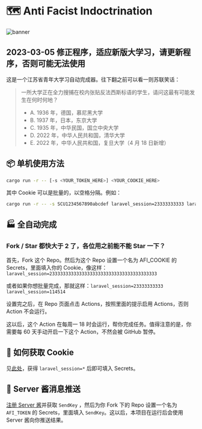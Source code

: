 # 🗺 Anti Facist Indoctrination

![banner](https://socialify.git.ci/lixiang810/AntiFacistIndoctrination/image?description=1&font=KoHo&forks=1&issues=1&language=1&name=1&owner=1&pattern=Circuit%20Board&pulls=1&stargazers=1&theme=Dark)

## 2023-03-05 修正程序，适应新版大学习，请更新程序，否则可能无法使用

这是一个江苏省青年大学习自动完成器。往下翻之前可以看一则苏联笑话：

> 一所大学正在全力搜捕在校内张贴反法西斯标语的学生，请问这最有可能发生在何时何地？
>
> - A. 1936 年，德国，慕尼黑大学
> - B. 1937 年，日本，东京大学
> - C. 1935 年，中华民国，国立中央大学
> - D. 2022 年，中华人民共和国，清华大学
> - E. 2022 年，中华人民共和国，复旦大学（4 月 18 日新增）

## 📦 单机使用方法

```bash
cargo run -r -- [-s <YOUR_TOKEN_HERE>] <YOUR_COOKIE_HERE>
```

其中 Cookie 可以是批量的，以空格分隔。例如：

```bash
cargo run -r -- -s SCU1234567890abcdef laravel_session=23333333333 laravel_session=114514
```

## 🏭 全自动完成

### Fork / Star 都快大于 2 了，各位用之前能不能 Star 一下？

首先，Fork 这个 Repo。然后为这个 Repo 设置一个名为 AFI_COOKIE 的 Secrets，里面填入你的 Cookie，像这样：`laravel_session=2333333333333333333333333333333333333333`

或者如果你想批量完成，那就这样：`laravel_session=23333333333 laravel_session=114514`

设置完之后，在 Repo 页面点击 Actions，按照里面的提示启用 Actions，否则 Action 不会运行。

这以后，这个 Action 在每周一 18 时会运行，帮你完成任务。值得注意的是，你需要每 60 天手动开启一下这个 Action，不然会被 GitHub 暂停。

## 🍪 如何获取 Cookie

见[此处](https://web.archive.org/web/20230306140515/https://yuzaii.github.io/archives/c59a0c1a.html)，获得 `laravel_session=*` 后即可填入 Secrets。

## 📱 Server 酱消息推送

[注册 Server 酱](https://sct.ftqq.com/)并获取 `SendKey` ，然后为你 Fork 下的 Repo 设置一个名为 `AFI_TOKEN` 的 Secrets，里面填入 `SendKey`。这以后，本项目在运行后会使用 Server 酱向你推送结果。
